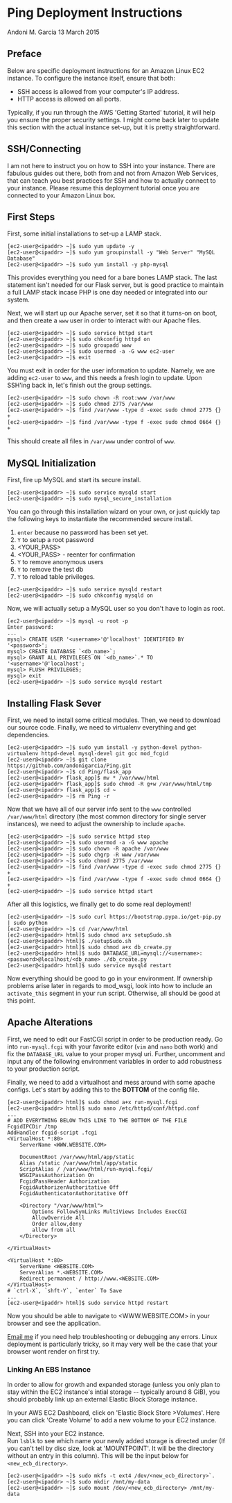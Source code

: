 # Ping Deployment Instructions
Andoni M. Garcia
13 March 2015

## Preface

Below are specific deployment instructions for an Amazon Linux EC2 instance. To configure the instance itself, ensure that both:

  - SSH access is allowed from your computer's IP address.
  - HTTP access is allowed on all ports.

Typically, if you run through the AWS 'Getting Started' tutorial, it will help you ensure the proper security settings. I might come back later to update this section with the actual instance set-up, but it is pretty straightforward.

## SSH/Connecting

I am not here to instruct you on how to SSH into your instance. There are fabulous guides out there, both from and not from Amazon Web Services, that can teach you best practices for SSH and how to actually connect to your instance. Please resume this deployment tutorial once you are connected to your Amazon Linux box.

## First Steps

First, some initial installations to set-up a LAMP stack.

```
[ec2-user@<ipaddr> ~]$ sudo yum update -y
[ec2-user@<ipaddr> ~]$ sudo yum groupinstall -y "Web Server" "MySQL Database"
[ec2-user@<ipaddr> ~]$ sudo yum install -y php-mysql
```

This provides everything you need for a bare bones LAMP stack. The last statement isn't needed for our Flask server, but is good practice to maintain a full LAMP stack incase PHP is one day needed or integrated into our system.

Next, we will start up our Apache server, set it so that it turns-on on boot, and then create a `www` user in order to interact with our Apache files.

```
[ec2-user@<ipaddr> ~]$ sudo service httpd start
[ec2-user@<ipaddr> ~]$ sudo chkconfig httpd on
[ec2-user@<ipaddr> ~]$ sudo groupadd www
[ec2-user@<ipaddr> ~]$ sudo usermod -a -G www ec2-user
[ec2-user@<ipaddr> ~]$ exit
```

You must exit in order for the user information to update. Namely, we are adding `ec2-user` to `www`, and this needs a fresh login to update. Upon SSH'ing back in, let's finish out the group settings.

```
[ec2-user@<ipaddr> ~]$ sudo chown -R root:www /var/www
[ec2-user@<ipaddr> ~]$ sudo chmod 2775 /var/www
[ec2-user@<ipaddr> ~]$ find /var/www -type d -exec sudo chmod 2775 {} +
[ec2-user@<ipaddr> ~]$ find /var/www -type f -exec sudo chmod 0664 {} +
```

This should create all files in `/var/www` under control of `www`.

## MySQL Initialization

First, fire up MySQL and start its secure install.

```
[ec2-user@<ipaddr> ~]$ sudo service mysqld start
[ec2-user@<ipaddr> ~]$ sudo mysql_secure_installation
```

You can go through this installation wizard on your own, or just quickly tap the following keys to instantiate the recommended secure install.

1. `enter` because no password has been set yet.
2. `Y` to setup a root password
3. <YOUR_PASS>
4. <YOUR_PASS> - reenter for confirmation
5. `Y` to remove anonymous users
6. `Y` to remove the test db
7. `Y` to reload table privileges.

```
[ec2-user@<ipaddr> ~]$ sudo service mysqld restart
[ec2-user@<ipaddr> ~]$ sudo chkconfig mysqld on
```

Now, we will actually setup a MySQL user so you don't have to login as root.

```
[ec2-user@<ipaddr> ~]$ mysql -u root -p
Enter password:
...
mysql> CREATE USER '<username>'@'localhost' IDENTIFIED BY '<password>';
mysql> CREATE DATABASE `<db_name>`;
mysql> GRANT ALL PRIVILEGES ON `<db_name>`.* TO '<username>'@'localhost';
mysql> FLUSH PRIVILEGES;
mysql> exit
[ec2-user@<ipaddr> ~]$ sudo service mysqld restart
```

## Installing Flask Sever

First, we need to install some critical modules. Then, we need to download our source code. Finally, we need to virtualenv everything and get dependencies.

```
[ec2-user@<ipaddr> ~]$ sudo yum install -y python-devel python-virtualenv httpd-devel mysql-devel git gcc mod_fcgid
[ec2-user@<ipaddr> ~]$ git clone https://github.com/andonigarcia/Ping.git
[ec2-user@<ipaddr> ~]$ cd Ping/flask_app
[ec2-user@<ipaddr> flask_app]$ mv * /var/www/html
[ec2-user@<ipaddr> flask_app]$ sudo chmod -R g+w /var/www/html/tmp
[ec2-user@<ipaddr> flask_app]$ cd ~
[ec2-user@<ipaddr> ~]$ rm Ping -r
```

Now that we have all of our server info sent to the `www` controlled `/var/www/html` directory (the most common directory for single server instances), we need to adjust the ownership to include `apache`.

```
[ec2-user@<ipaddr> ~]$ sudo service httpd stop
[ec2-user@<ipaddr> ~]$ sudo usermod -a -G www apache
[ec2-user@<ipaddr> ~]$ sudo chown -R apache /var/www
[ec2-user@<ipaddr> ~]$ sudo chgrp -R www /var/www
[ec2-user@<ipaddr> ~]$ sudo chmod 2775 /var/www
[ec2-user@<ipaddr> ~]$ find /var/www -type d -exec sudo chmod 2775 {} +
[ec2-user@<ipaddr> ~]$ find /var/www -type f -exec sudo chmod 0664 {} +
[ec2-user@<ipaddr> ~]$ sudo service httpd start
```

After all this logistics, we finally get to do some real deployment!

```
[ec2-user@<ipaddr> ~]$ sudo curl https://bootstrap.pypa.io/get-pip.py | sudo python
[ec2-user@<ipaddr> ~]$ cd /var/www/html
[ec2-user@<ipaddr> html]$ sudo chmod a+x setupSudo.sh
[ec2-user@<ipaddr> html]$ ./setupSudo.sh
[ec2-user@<ipaddr> html]$ sudo chmod a+x db_create.py
[ec2-user@<ipaddr> html]$ sudo DATABASE_URL=mysql://<username>:<password>@localhost/<db_name> ./db_create.py
[ec2-user@<ipaddr> html]$ sudo service mysqld restart
```

Now everything should be good to go in your environment. If ownership problems arise later in regards to mod_wsgi, look into how to include an `activate_this` segment in your run script. Otherwise, all should be good at this point.

## Apache Alterations

First, we need to edit our FastCGI script in order to be production ready. Go into `run-mysql.fcgi` with your favorite editor (`vim` and `nano` both work) and fix the `DATABASE_URL` value to your proper mysql uri. Further, uncomment and input any of the following environment variables in order to add robustness to your production script.

Finally, we need to add a virtualhost and mess around with some apache configs. Let's start by adding this to the **BOTTOM** of the config file.

```
[ec2-user@<ipaddr> html]$ sudo chmod a+x run-mysql.fcgi
[ec2-user@<ipaddr> html]$ sudo nano /etc/httpd/conf/httpd.conf
...
# ADD EVERYTHING BELOW THIS LINE TO THE BOTTOM OF THE FILE
FcgidIPCDir /tmp
AddHandler fcgid-script .fcgi
<VirtualHost *:80>
    ServerName <WWW.WEBSITE.COM>

    DocumentRoot /var/www/html/app/static
    Alias /static /var/www/html/app/static
    ScriptAlias / /var/www/html/run-mysql.fcgi/
    WSGIPassAuthorization On
    FcgidPassHeader Authorization
    FcgidAuthorizerAuthoritative Off
    FcgidAuthenticatorAuthoritative Off

    <Directory "/var/www/html">
        Options FollowSymLinks MultiViews Includes ExecCGI
        AllowOverride All
        Order allow,deny
        allow from all
    </Directory>

</VirtualHost>

<VirtualHost *:80>
    ServerName <WEBSITE.COM>
    ServerAlias *.<WEBSITE.COM>
    Redirect permanent / http://www.<WEBSITE.COM>
</VirtualHost>
# `ctrl-X`, `shft-Y`, `enter` To Save
...
[ec2-user@<ipaddr> html]$ sudo service httpd restart
```

Now you should be able to navigate to <WWW.WEBSITE.COM> in your browser and see the application.

[Email me](mailto:garcia_andoni@yahoo.com) if you need help troubleshooting or debugging any errors. Linux deployment is particularly tricky, so it may very well be the case that your browser wont render on first try.

### Linking An EBS Instance

In order to allow for growth and expanded storage (unless you only plan to stay within the EC2 instance's intial storage -- typically around 8 GiB), you should probably link up an external Elastic Block Storage instance.

In your AWS EC2 Dashboard, click on 'Elastic Block Store >Volumes'. Here you can click 'Create Volume' to add a new volume to your EC2 instance.

Next, SSH into your EC2 instance.  
Run `lsblk` to see which name your newly added storage is directed under (If you can't tell by disc size, look at 'MOUNTPOINT'. It will be the directory without an entry in this column).  This will be the input below for `<new_ecb_directory>`.

```
[ec2-user@<ipaddr> ~]$ sudo mkfs -t ext4 /dev/<new_ecb_directory>`.
[ec2-user@<ipaddr> ~]$ sudo mkdir /mnt/my-data
[ec2-user@<ipaddr> ~]$ sudo mount /dev/<new_ecb_directory> /mnt/my-data
```